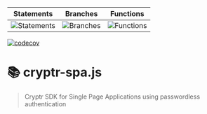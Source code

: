 | Statements                                                            | Branches                                                            | Functions                                                            |
| --------------------------------------------------------------------- | ------------------------------------------------------------------- | -------------------------------------------------------------------- |
| ![Statements](https://img.shields.io/badge/Coverage-71.77%25-red.svg) | ![Branches](https://img.shields.io/badge/Coverage-56.6%25-red.svg) | ![Functions](https://img.shields.io/badge/Coverage-75.34%25-red.svg) |

[![codecov](https://codecov.io/gh/cryptr-auth/cryptr-spa-js/branch/master/graph/badge.svg?token=F21AODGJM4)](https://codecov.io/gh/cryptr-auth/cryptr-spa-js)

# 📚 cryptr-spa.js

> Cryptr SDK for Single Page Applications using passwordless authentication

